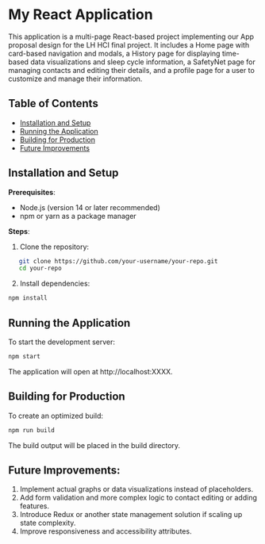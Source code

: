 # My React Application

This application is a multi-page React-based project implementing our App proposal design for the LH HCI final project. It includes a Home page with card-based navigation and modals, a History page for displaying time-based data visualizations and sleep cycle information, a SafetyNet page for managing contacts and editing their details, and a profile page for a user to customize and manage their information.

## Table of Contents
- [Installation and Setup](#installation-and-setup)
- [Running the Application](#running-the-application)
- [Building for Production](#building-for-production)
- [Future Improvements](#future-improvements)


## Installation and Setup
**Prerequisites**:
- Node.js (version 14 or later recommended)
- npm or yarn as a package manager

**Steps**:
1. Clone the repository:
```bash
   git clone https://github.com/your-username/your-repo.git
   cd your-repo
```


2. Install dependencies:
```bash
npm install
```

## Running the Application

To start the development server:

```bash
npm start
```

The application will open at http://localhost:XXXX.

## Building for Production

To create an optimized build:

```bash
npm run build
```

The build output will be placed in the build directory.

## Future Improvements:
1. Implement actual graphs or data visualizations instead of placeholders.
2. Add form validation and more complex logic to contact editing or adding features.
3. Introduce Redux or another state management solution if scaling up state complexity.
4. Improve responsiveness and accessibility attributes.